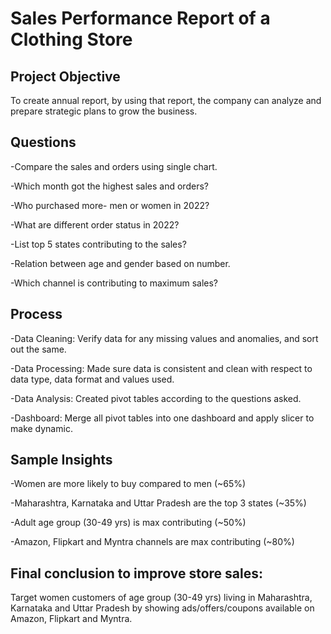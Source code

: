 # Sales Performance Report of a Clothing Store
## Project Objective
To create annual report, by using that report, the company can analyze and prepare strategic plans to grow the business.
## Questions
-Compare the sales and orders using single chart.

-Which month got the highest sales and orders?

-Who purchased more- men or women in 2022?

-What are different order status in 2022?

-List top 5 states contributing to the sales?

-Relation between age and gender based on number.

-Which channel is contributing to maximum sales?
## Process
-Data Cleaning: Verify data for any missing values and anomalies, and sort out the same.

-Data Processing: Made sure data is consistent and clean with respect to data type, data format and values used.

-Data Analysis: Created pivot tables according to the questions asked.

-Dashboard: Merge all pivot tables into one dashboard and apply slicer to make dynamic.
## Sample Insights
-Women are more likely to buy compared to men (~65%)

-Maharashtra, Karnataka and Uttar Pradesh are the top 3 states (~35%)

-Adult age group (30-49 yrs) is max contributing (~50%)

-Amazon, Flipkart and Myntra channels are max contributing (~80%)

## Final conclusion to improve store sales:
Target women customers of age group (30-49 yrs) living in Maharashtra, Karnataka and Uttar Pradesh by showing ads/offers/coupons available on Amazon, Flipkart and Myntra.


